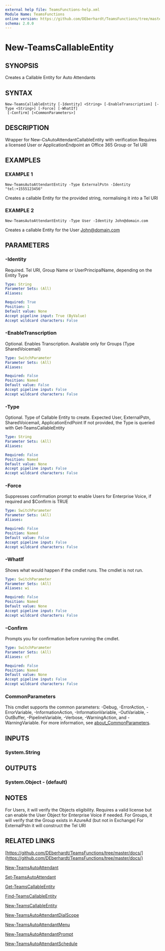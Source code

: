 ```yaml
---
external help file: TeamsFunctions-help.xml
Module Name: TeamsFunctions
online version: https://github.com/DEberhardt/TeamsFunctions/tree/master/docs/
schema: 2.0.0
---
```


# New-TeamsCallableEntity

## SYNOPSIS
Creates a Callable Entity for Auto Attendants

## SYNTAX

```
New-TeamsCallableEntity [-Identity] <String> [-EnableTranscription] [-Type <String>] [-Force] [-WhatIf]
 [-Confirm] [<CommonParameters>]
```

## DESCRIPTION
Wrapper for New-CsAutoAttendantCallableEntity with verification
Requires a licensed User or ApplicationEndpoint an Office 365 Group or Tel URI

## EXAMPLES

### EXAMPLE 1
```
New-TeamsAutoAttendantEntity -Type ExternalPstn -Identity "tel:+1555123456"
```

Creates a callable Entity for the provided string, normalising it into a Tel URI

### EXAMPLE 2
```
New-TeamsAutoAttendantEntity -Type User -Identity John@domain.com
```

Creates a callable Entity for the User John@domain.com

## PARAMETERS

### -Identity
Required.
Tel URI, Group Name or UserPrincipalName, depending on the Entity Type

```yaml
Type: String
Parameter Sets: (All)
Aliases:

Required: True
Position: 1
Default value: None
Accept pipeline input: True (ByValue)
Accept wildcard characters: False
```

### -EnableTranscription
Optional.
Enables Transcription.
Available only for Groups (Type SharedVoicemail)

```yaml
Type: SwitchParameter
Parameter Sets: (All)
Aliases:

Required: False
Position: Named
Default value: False
Accept pipeline input: False
Accept wildcard characters: False
```

### -Type
Optional.
Type of Callable Entity to create.
Expected User, ExternalPstn, SharedVoicemail, ApplicationEndPoint
If not provided, the Type is queried with Get-TeamsCallableEntity

```yaml
Type: String
Parameter Sets: (All)
Aliases:

Required: False
Position: Named
Default value: None
Accept pipeline input: False
Accept wildcard characters: False
```

### -Force
Suppresses confirmation prompt to enable Users for Enterprise Voice, if required and $Confirm is TRUE

```yaml
Type: SwitchParameter
Parameter Sets: (All)
Aliases:

Required: False
Position: Named
Default value: False
Accept pipeline input: False
Accept wildcard characters: False
```

### -WhatIf
Shows what would happen if the cmdlet runs.
The cmdlet is not run.

```yaml
Type: SwitchParameter
Parameter Sets: (All)
Aliases: wi

Required: False
Position: Named
Default value: None
Accept pipeline input: False
Accept wildcard characters: False
```

### -Confirm
Prompts you for confirmation before running the cmdlet.

```yaml
Type: SwitchParameter
Parameter Sets: (All)
Aliases: cf

Required: False
Position: Named
Default value: None
Accept pipeline input: False
Accept wildcard characters: False
```

### CommonParameters
This cmdlet supports the common parameters: -Debug, -ErrorAction, -ErrorVariable, -InformationAction, -InformationVariable, -OutVariable, -OutBuffer, -PipelineVariable, -Verbose, -WarningAction, and -WarningVariable. For more information, see [about_CommonParameters](http://go.microsoft.com/fwlink/?LinkID=113216).

## INPUTS

### System.String
## OUTPUTS

### System.Object - (default)
## NOTES
For Users, it will verify the Objects eligibility.
Requires a valid license but can enable the User Object for Enterprise Voice if needed.
For Groups, it will verify that the Group exists in AzureAd (but not in Exchange)
For ExternalPstn it will construct the Tel URI

## RELATED LINKS

[https://github.com/DEberhardt/TeamsFunctions/tree/master/docs/](https://github.com/DEberhardt/TeamsFunctions/tree/master/docs/)

[New-TeamsAutoAttendant]()

[Set-TeamsAutoAttendant]()

[Get-TeamsCallableEntity]()

[Find-TeamsCallableEntity]()

[New-TeamsCallableEntity]()

[New-TeamsAutoAttendantDialScope]()

[New-TeamsAutoAttendantMenu]()

[New-TeamsAutoAttendantPrompt]()

[New-TeamsAutoAttendantSchedule]()

